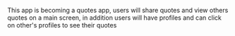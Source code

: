This app is becoming a quotes app, users will share quotes and view others quotes on a main screen, in addition users will have profiles and can click on other's profiles to see their quotes